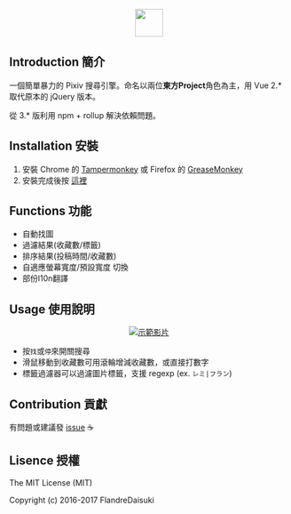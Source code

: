 <p align="center"><a href="https://github.com/FlandreDaisuki/Patchouli" target="_blank"><img width="50"src="https://i.imgur.com/VwoYc5w.png"></a></p>

## Introduction 簡介

一個簡單暴力的 Pixiv 搜尋引擎。命名以兩位**東方Project**角色為主，用 Vue 2.* 取代原本的 jQuery 版本。

從 3.* 版利用 npm + rollup 解決依賴問題。


## Installation 安裝
1. 安裝 Chrome 的 [Tampermonkey](https://chrome.google.com/webstore/detail/tampermonkey/dhdgffkkebhmkfjojejmpbldmpobfkfo) 或 Firefox 的 [GreaseMonkey](https://addons.mozilla.org/zh-tw/firefox/addon/greasemonkey/)
2. 安裝完成後按 [這裡](https://rawgit.com/FlandreDaisuki/Patchouli/master/dist/patchouli.user.js)

## Functions 功能
- 自動找圖
- 過濾結果(收藏數/標籤)
- 排序結果(投稿時間/收藏數)
- 自適應螢幕寬度/預設寬度 切換
- 部份l10n翻譯

## Usage 使用說明

<p align="center">
    <a href="https://www.youtube.com/watch?v=SbguITWTW0Y" target="_blank">
        <img src="https://img.youtube.com/vi/SbguITWTW0Y/0.jpg" alt="示範影片"/>
    </a>
</p>

- 按`找`或`停`來開關搜尋
- 滑鼠移動到收藏數可用滾輪增減收藏數，或直接打數字
- 標籤過濾器可以過濾圖片標籤，支援 regexp (ex. `レミ|フラン`)

## Contribution 貢獻
有問題或建議發 [issue](https://github.com/FlandreDaisuki/Patchouli/issues) :coffee:

## Lisence 授權
The MIT License (MIT)

Copyright (c) 2016-2017 FlandreDaisuki
